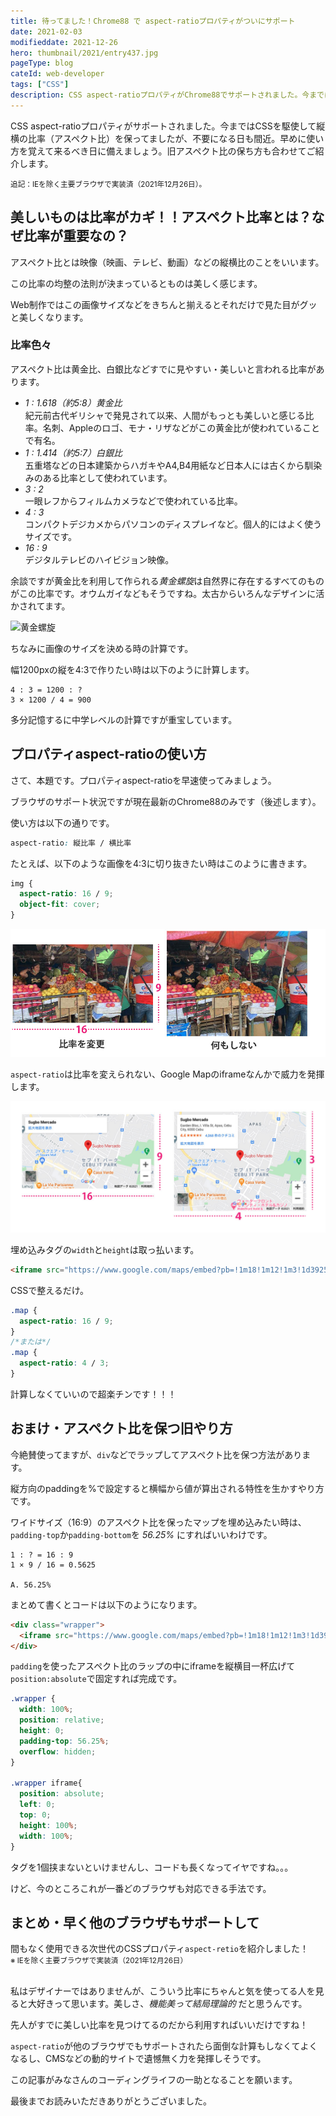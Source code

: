 ```yaml
---
title: 待ってました！Chrome88 で aspect-ratioプロパティがついにサポート
date: 2021-02-03
modifieddate: 2021-12-26
hero: thumbnail/2021/entry437.jpg
pageType: blog
cateId: web-developer
tags: ["CSS"]
description: CSS aspect-ratioプロパティがChrome88でサポートされました。今まではCSSを駆使して縦横の比率（アスペクト比）を保ってましたが、不要になる日も間近。早めに使い方を覚えて来るべき日に備えましょう。旧アスペクト比の保ち方も合わせてご紹介します。追記：IEを除く主要ブラウザで実装済。
---
```

CSS aspect-ratioプロパティがサポートされました。今まではCSSを駆使して縦横の比率（アスペクト比）を保ってましたが、不要になる日も間近。早めに使い方を覚えて来るべき日に備えましょう。旧アスペクト比の保ち方も合わせてご紹介します。

<p><small>追記：IEを除く主要ブラウザで実装済（2021年12月26日）。</small></p>

<prof></prof>


## 美しいものは比率がカギ！！アスペクト比率とは？なぜ比率が重要なの？
アスペクト比とは映像（映画、テレビ、動画）などの縦横比のことをいいます。

この比率の均整の法則が決まっているとものは美しく感じます。

Web制作ではこの画像サイズなどをきちんと揃えるとそれだけで見た目がグッと美しくなります。

### 比率色々
アスペクト比は黄金比、白銀比などすでに見やすい・美しいと言われる比率があります。

* *1 : 1.618（約5:8）黄金比*<br>紀元前古代ギリシャで発見されて以来、人間がもっとも美しいと感じる比率。名刺、Appleのロゴ、モナ・リザなどがこの黄金比が使われていることで有名。
* *1 : 1.414（約5:7）白銀比*<br>五重塔などの日本建築からハガキやA4,B4用紙など日本人には古くから馴染みのある比率として使われています。
* *3 : 2*<br>一眼レフからフィルムカメラなどで使われている比率。
* *4 : 3*<br>コンパクトデジカメからパソコンのディスプレイなど。個人的にはよく使うサイズです。
* *16 : 9*<br>デジタルテレビのハイビジョン映像。

余談ですが黄金比を利用して作られる*黄金螺旋*は自然界に存在するすべてのものがこの比率です。オウムガイなどもそうですね。太古からいろんなデザインに活かされてます。

![黄金螺旋](https://upload.wikimedia.org/wikipedia/commons/a/a5/FakeRealLogSpiral.svg)

ちなみに画像のサイズを決める時の計算です。

幅1200pxの縦を4:3で作りたい時は以下のように計算します。

```
4 : 3 = 1200 : ?
3 × 1200 / 4 = 900
```
多分記憶するに中学レベルの計算ですが重宝しています。

## プロパティaspect-ratioの使い方
さて、本題です。プロパティaspect-ratioを早速使ってみましょう。

ブラウザのサポート状況ですが現在最新のChrome88のみです（後述します）。

使い方は以下の通りです。

```css
aspect-ratio: 縦比率 / 横比率
```

たとえば、以下のような画像を4:3に切り抜きたい時はこのように書きます。

```css
img {
  aspect-ratio: 16 / 9;
  object-fit: cover;
}
```

![トリムされた画像](./images/02/entry437-01.jpg)

`aspect-ratio`は比率を変えられない、Google Mapのiframeなんかで威力を発揮します。

![トリムされた画像](./images/02/entry437-02.jpg)

埋め込みタグの`width`と`height`は取っ払います。

```html
<iframe src="https://www.google.com/maps/embed?pb=!1m18!1m12!1m3!1d3925.122371116283!2d123.90344001452674!3d10.332090870063556!2m3!1f0!2f0!3f0!3m2!1i1024!2i768!4f13.1!3m3!1m2!1s0x33a99921c900ebc3%3A0x66f02283ad1bcaf4!2sSugbo%20Mercado!5e0!3m2!1sja!2sph!4v1612605096930!5m2!1sja!2sph" frameborder="0" style="border:0;" allowfullscreen="" aria-hidden="false" tabindex="0" class="map"></iframe>
```
CSSで整えるだけ。

```css
.map {
  aspect-ratio: 16 / 9;
}
/*または*/
.map {
  aspect-ratio: 4 / 3;
}
```
計算しなくていいので超楽チンです！！！

## おまけ・アスペクト比を保つ旧やり方
今絶賛使ってますが、`div`などでラップしてアスペクト比を保つ方法があります。

縦方向のpaddingを%で設定すると横幅から値が算出される特性を生かすやり方です。

ワイドサイズ（16:9）のアスペクト比を保ったマップを埋め込みたい時は、`padding-top`か`padding-bottom`を *56.25%* にすればいいわけです。
```
1 : ? = 16 : 9
1 × 9 / 16 = 0.5625

A. 56.25%
```

まとめて書くとコードは以下のようになります。

```html
<div class="wrapper">
  <iframe src="https://www.google.com/maps/embed?pb=!1m18!1m12!1m3!1d3925.122371116283!2d123.90344001452674!3d10.332090870063556!2m3!1f0!2f0!3f0!3m2!1i1024!2i768!4f13.1!3m3!1m2!1s0x33a99921c900ebc3%3A0x66f02283ad1bcaf4!2sSugbo%20Mercado!5e0!3m2!1sja!2sph!4v1612605096930!5m2!1sja!2sph" width="600" height="450" frameborder="0" style="border:0;" allowfullscreen="" aria-hidden="false" tabindex="0"></iframe>
</div>
```

`padding`を使ったアスペクト比のラップの中にiframeを縦横目一杯広げて`position:absolute`で固定すれば完成です。

```css
.wrapper {
  width: 100%;
  position: relative;
  height: 0;
  padding-top: 56.25%;
  overflow: hidden;
}

.wrapper iframe{
  position: absolute;
  left: 0;
  top: 0;
  height: 100%;
  width: 100%;
}

```

タグを1個挟まないといけませんし、コードも長くなってイヤですね。。。

けど、今のところこれが一番どのブラウザも対応できる手法です。

## まとめ・早く他のブラウザもサポートして
間もなく使用できる次世代のCSSプロパティ`aspect-retio`を紹介しました！
<br><small>※ IEを除く主要ブラウザで実装済（2021年12月26日）</small>

<br>私はデザイナーではありませんが、こういう比率にちゃんと気を使ってる人を見ると大好きって思います。美しさ、*機能美って結局理論的* だと思うんです。

先人がすでに美しい比率を見つけてるのだから利用すればいいだけですね！

`aspect-ratio`が他のブラウザでもサポートされたら面倒な計算もしなくてよくなるし、CMSなどの動的サイトで遺憾無く力を発揮しそうです。

この記事がみなさんのコーディングライフの一助となることを願います。

最後までお読みいただきありがとうございました。
